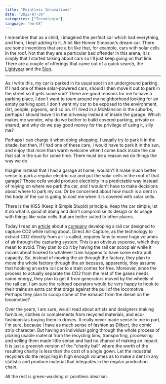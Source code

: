 ```yaml
---
title: "Pointless Innovations"
date: "2022-07-30"
categories: ["Tecnología"]
language: "en-US"
---
```

I remember that as a child, I imagined the perfect car which had everything, and then, I kept adding to it. A bit like Homer Simpson's dream car. There are some inventions that are a bit like that, for example, cars with solar cells in the roof. Not that they are a particular bad offender in this arena, it is simply that I started talking about cars so I'll just keep going on that line. There are a couple of offerings that came out of a quick search, the [Lightyear](https://lightyear.one/) and the [Sion](https://sonomotors.com/).

----

As I write this, my car is parked in its usual spot in an underground parking. If I had one of these solar-powered cars, should I then move it out to park in the street so it gets some sun? There are good reasons for me to have a parking place, I don't want to roam around my neighborhood looking for an empty parking spot, I don't want my car to be exposed to the environment, dirt, people, pigeons, and so on. If I lived in a McMansion in the suburbs, perhaps I should leave it in the driveway instead of inside the garage. Which makes me wonder, why do we bother to build covered parking, private or shared, and why do we pay good money for the privilege of using it, silly me?

Perhaps I can charge it when doing shopping. I usually try to park it in the shade, but then, if I had one of these cars, I would have to park it in the sun, and enjoy that more than warm welcome when I come back inside the car that sat in the sun for some time. There must be a reason we do things the way we do.

Imagine instead that I had a garage at home, wouldn't it make much better sense to park a regular electric car and put the solar cells in the roof of that garage? Those cells would produce electricity in a predictable way instead of relying on where we park the car, and I wouldn't have to make decisions about where to park my car. Or be concerned about how much is a dent in the body of the car is going to cost me when it is covered with solar cells.

There is the KISS (Keep It Simple Stupid) principle. Keep the car simple, let it do what is good at doing and don't compromise its design or its usage with things like solar cells that are better suited to other places.

Today I read an [article](https://medium.com/predict/can-carbon-capturing-trains-save-the-world-16040f72e4b) about a [company](https://co2rail.com/) developing a rail car designed to capture CO2 while rolling about. Direct Air Capture, as the technology to extract CO2 directly from air is called, requires fans to move huge volumes of air through the capturing system. This is an obvious expense, which they mean to avoid. They plan to do it by having the rail car scoop air while it moves about hooked to whatever train happens to have some extra pull capacity. So, instead of moving the air through the factory, they plan to move the whole factory through the air because, apparently, they assume that hooking an extra rail car to a train comes for free. Moreover, since the process to actually separate the CO2 from the rest of the gases needs some energy, they plan to get it from generators moved by the wheels of the rail car. I am sure the railroad operators would be very happy to hook to their trains an extra car that drags against the pull of the locomotive. Perhaps they plan to scoop some of the exhaust from the diesel on the locomotive?

Over the years, I am sure, we all read about artists and designers making furniture, clothes or complements from recycled materials, and eco-fashionistas buying them in droves. It really never made sense to me in part, I'm sure, because I have as much sense of fashion as [Dilbert](https://dilbert.com/strip/2015-01-12), the comic strip character. But having an individual going through the whole process of picking usable material from the recycling bins, transporting, processing and selling them made little sense and had no chance of making an impact. It is just a greenish version of the "charity ball" where the worth of the resulting charity is less than the cost of a single gown. Let the industrial recyclers do the recycling in high enough volumes as to make a dent in any statistic and produce material that integrates in the regular production chain.

All the rest is green-washing or pointless idealism.